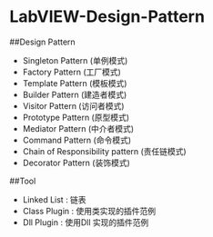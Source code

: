 # LabVIEW-Design-Pattern

##Design Pattern

- Singleton Pattern (单例模式)
- Factory Pattern (工厂模式)
- Template Pattern (模板模式)
- Builder Pattern (建造者模式)
- Visitor Pattern (访问者模式)
- Prototype Pattern (原型模式)
- Mediator Pattern (中介者模式)
- Command Pattern (命令模式)
- Chain of Responsibility pattern (责任链模式)
- Decorator Pattern (装饰模式)

##Tool

- Linked List : 链表
- Class Plugin : 使用类实现的插件范例
- Dll Plugin : 使用Dll 实现的插件范例

